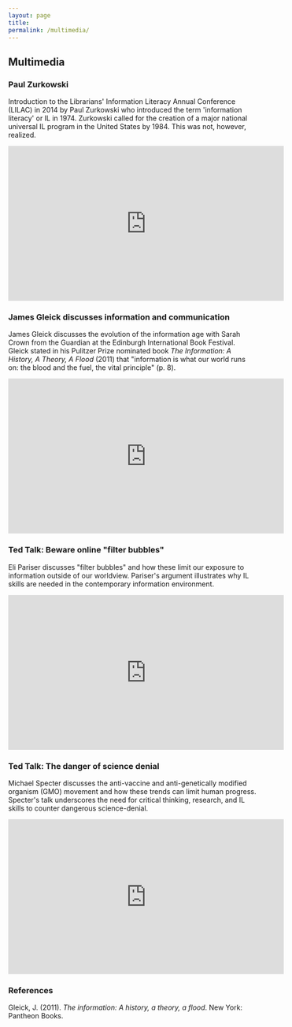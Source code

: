 ```yaml
---
layout: page
title: 
permalink: /multimedia/
---
```


## Multimedia

### Paul Zurkowski

Introduction to the Librarians' Information Literacy Annual Conference (LILAC) in 2014 by Paul Zurkowski who introduced the term 'information literacy' or IL in 1974. Zurkowski called for the creation of a major national universal IL program in the United States by 1984. This was not, however, realized.

<iframe width="560" height="315" src="https://www.youtube.com/embed/8DXnUvseNTs" frameborder="0" allowfullscreen></iframe>

### James Gleick discusses information and communication

James Gleick discusses the evolution of the information age with Sarah Crown from the Guardian at the Edinburgh International Book Festival. Gleick stated in his Pulitzer Prize nominated book *The Information: A History, A Theory, A Flood* (2011) that "information is what our world runs on: the blood and the fuel, the vital principle" (p. 8).

<iframe width="560" height="315" src="https://www.youtube.com/embed/cDSJ_yvLgN0" frameborder="0" allowfullscreen></iframe>

### Ted Talk: Beware online "filter bubbles"

Eli Pariser discusses "filter bubbles" and how these limit our exposure to information outside of our worldview. Pariser's argument illustrates why IL skills are needed in the contemporary information environment.

<iframe width="560" height="315" src="https://www.youtube.com/embed/B8ofWFx525s?rel=0&amp;showinfo=0" frameborder="0" allowfullscreen></iframe>

### Ted Talk: The danger of science denial

Michael Specter discusses the anti-vaccine and anti-genetically modified organism (GMO) movement and how these trends can limit human progress. Specter's talk underscores the need for critical thinking, research, and IL skills to counter dangerous science-denial.

<iframe width="560" height="315" src="https://www.youtube.com/embed/7OMLSs8t1ng?rel=0&amp;showinfo=0" frameborder="0" allowfullscreen></iframe>

### References

Gleick, J. (2011). *The information: A history, a theory, a flood*. New York: Pantheon Books.
